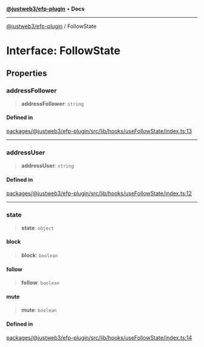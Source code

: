 [**@justweb3/efp-plugin**](../README.md) • **Docs**

***

[@justweb3/efp-plugin](../globals.md) / FollowState

# Interface: FollowState

## Properties

### addressFollower

> **addressFollower**: `string`

#### Defined in

[packages/@justweb3/efp-plugin/src/lib/hooks/useFollowState/index.ts:13](https://github.com/JustaName-id/JustaName-sdk/blob/dc845c10af242e3ca87d95ef392516ac0bfa8b95/packages/@justweb3/efp-plugin/src/lib/hooks/useFollowState/index.ts#L13)

***

### addressUser

> **addressUser**: `string`

#### Defined in

[packages/@justweb3/efp-plugin/src/lib/hooks/useFollowState/index.ts:12](https://github.com/JustaName-id/JustaName-sdk/blob/dc845c10af242e3ca87d95ef392516ac0bfa8b95/packages/@justweb3/efp-plugin/src/lib/hooks/useFollowState/index.ts#L12)

***

### state

> **state**: `object`

#### block

> **block**: `boolean`

#### follow

> **follow**: `boolean`

#### mute

> **mute**: `boolean`

#### Defined in

[packages/@justweb3/efp-plugin/src/lib/hooks/useFollowState/index.ts:14](https://github.com/JustaName-id/JustaName-sdk/blob/dc845c10af242e3ca87d95ef392516ac0bfa8b95/packages/@justweb3/efp-plugin/src/lib/hooks/useFollowState/index.ts#L14)
